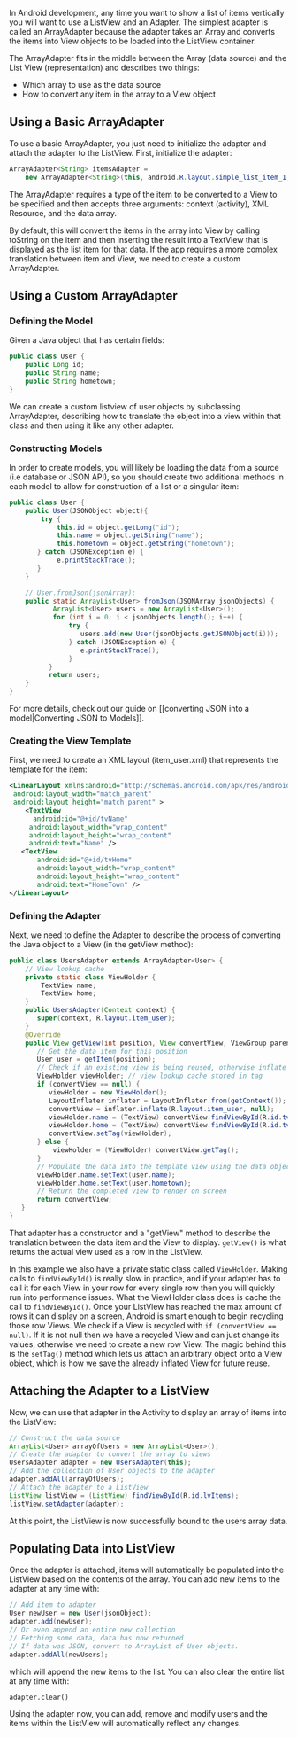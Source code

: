 In Android development, any time you want to show a list of items vertically you will want to use a ListView and an Adapter. The simplest adapter is called an ArrayAdapter because the adapter takes an Array and converts the items into View objects to be loaded into the ListView container.

The ArrayAdapter fits in the middle between the Array (data source) and the List View (representation) and describes two things:

 * Which array to use as the data source
 * How to convert any item in the array to a View object

## Using a Basic ArrayAdapter

To use a basic ArrayAdapter, you just need to initialize the adapter and attach the adapter to the ListView. First, initialize the adapter:

```java
ArrayAdapter<String> itemsAdapter = 
    new ArrayAdapter<String>(this, android.R.layout.simple_list_item_1, items);
```

The ArrayAdapter requires a type of the item to be converted to a View to be specified and then accepts three arguments: context (activity), XML Resource, and the data array.

By default, this will convert the items in the array into View by calling toString on the item and then inserting the result into a TextView that is displayed as the list item for that data. If the app requires a more complex translation between item and View, we need to create a custom ArrayAdapter.

## Using a Custom ArrayAdapter

### Defining the Model

Given a Java object that has certain fields:

```java
public class User {
    public Long id;
    public String name;
    public String hometown;
}
```

We can create a custom listview of user objects by subclassing ArrayAdapter, describing how to translate the object into a view within that class and then using it like any other adapter.

### Constructing Models

In order to create models, you will likely be loading the data from a source (i.e database or JSON API), so you should create two additional methods in each model to allow for construction of a list or a singular item:

```java
public class User {
    public User(JSONObject object){
        try {
            this.id = object.getLong("id");
            this.name = object.getString("name");
            this.hometown = object.getString("hometown");
       } catch (JSONException e) {
            e.printStackTrace();
       }
    }

    // User.fromJson(jsonArray);
    public static ArrayList<User> fromJson(JSONArray jsonObjects) {
           ArrayList<User> users = new ArrayList<User>();
           for (int i = 0; i < jsonObjects.length(); i++) {
               try {
                  users.add(new User(jsonObjects.getJSONObject(i)));
               } catch (JSONException e) {
                  e.printStackTrace();
               }
          }
          return users;
    }
}
```

For more details, check out our guide on [[converting JSON into a model|Converting JSON to Models]].

### Creating the View Template

First, we need to create an XML layout (item_user.xml) that represents the template for the item:

```xml
<LinearLayout xmlns:android="http://schemas.android.com/apk/res/android"
 android:layout_width="match_parent"
 android:layout_height="match_parent" >
    <TextView
      android:id="@+id/tvName"
     android:layout_width="wrap_content"
     android:layout_height="wrap_content"
     android:text="Name" />
   <TextView
       android:id="@+id/tvHome"
       android:layout_width="wrap_content"
       android:layout_height="wrap_content"
       android:text="HomeTown" />
</LinearLayout>
```

### Defining the Adapter

Next, we need to define the Adapter to describe the process of converting the Java object to a View (in the getView method):

```java
public class UsersAdapter extends ArrayAdapter<User> {
    // View lookup cache
    private static class ViewHolder {
        TextView name;
        TextView home;
    }
    public UsersAdapter(Context context) {
       super(context, R.layout.item_user);
    }
    @Override
    public View getView(int position, View convertView, ViewGroup parent) {
       // Get the data item for this position
       User user = getItem(position);    
       // Check if an existing view is being reused, otherwise inflate the view
       ViewHolder viewHolder; // view lookup cache stored in tag
       if (convertView == null) {
          viewHolder = new ViewHolder();
          LayoutInflater inflater = LayoutInflater.from(getContext());
          convertView = inflater.inflate(R.layout.item_user, null);
          viewHolder.name = (TextView) convertView.findViewById(R.id.tvName);
          viewHolder.home = (TextView) convertView.findViewById(R.id.tvHome);
          convertView.setTag(viewHolder);
       } else {
           viewHolder = (ViewHolder) convertView.getTag();
       }
       // Populate the data into the template view using the data object
       viewHolder.name.setText(user.name);
       viewHolder.home.setText(user.hometown);
       // Return the completed view to render on screen
       return convertView;
   }
}
```

That adapter has a constructor and a "getView" method to describe the translation between the data item and the View to display.  `getView()` is what returns the actual view used as a row in the ListView.  

In this example we also have a private static class called `ViewHolder`.  Making calls to `findViewById()` is really slow in practice, and if your adapter has to call it for each View in your row for every single row then you will quickly run into performance issues.  What the ViewHolder class does is cache the call to `findViewById()`.  Once your ListView has reached the max amount of rows it can display on a screen, Android is smart enough to begin recycling those row Views.  We check if a View is recycled with `if (convertView == null)`.  If it is not null then we have a recycled View and can just change its values, otherwise we need to create a new row View.  The magic behind this is the `setTag()` method which lets us attach an arbitrary object onto a View object, which is how we save the already inflated View for future reuse.

## Attaching the Adapter to a ListView

Now, we can use that adapter in the Activity to display an array of items into the ListView:

```java
// Construct the data source
ArrayList<User> arrayOfUsers = new ArrayList<User>();
// Create the adapter to convert the array to views
UsersAdapter adapter = new UsersAdapter(this);
// Add the collection of User objects to the adapter
adapter.addAll(arrayOfUsers);
// Attach the adapter to a ListView
ListView listView = (ListView) findViewById(R.id.lvItems);
listView.setAdapter(adapter);
```

At this point, the ListView is now successfully bound to the users array data.

## Populating Data into ListView

Once the adapter is attached, items will automatically be populated into the ListView based on the contents of the array. You can add new items to the adapter at any time with:

```java
// Add item to adapter
User newUser = new User(jsonObject);
adapter.add(newUser);
// Or even append an entire new collection
// Fetching some data, data has now returned
// If data was JSON, convert to ArrayList of User objects.
adapter.addAll(newUsers);
```

which will append the new items to the list. You can also clear the entire list at any time with:

```
adapter.clear()
```

Using the adapter now, you can add, remove and modify users and the items within the ListView will automatically reflect any changes.